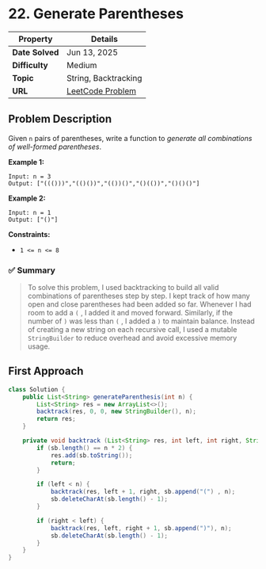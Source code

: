 # 22. Generate Parentheses

| Property | Details |
|----------|--------|
| **Date Solved** | Jun 13, 2025 |
| **Difficulty** | Medium |
| **Topic** | String, Backtracking |
| **URL** | [LeetCode Problem](https://leetcode.com/problems/generate-parentheses/description/) |

## Problem Description 
Given `n` pairs of parentheses, write a function to *generate all combinations of well-formed parentheses*.

**Example 1:**

```
Input: n = 3
Output: ["((()))","(()())","(())()","()(())","()()()"]
```

**Example 2:**

```
Input: n = 1
Output: ["()"]
```

**Constraints:**

- `1 <= n <= 8`

### ✅ Summary

> To solve this problem, I used backtracking to build all valid combinations of parentheses step by step. I kept track of how many open and close parentheses had been added so far. Whenever I had room to add a `(` , I added it and moved forward. Similarly, if the number of `)` was less than `(` , I added a `)` to maintain balance. Instead of creating a new string on each recursive call, I used a mutable `StringBuilder` to reduce overhead and avoid excessive memory usage.
> 

## First Approach

```java
class Solution {
    public List<String> generateParenthesis(int n) {
        List<String> res = new ArrayList<>();
        backtrack(res, 0, 0, new StringBuilder(), n);
        return res;
    }

    private void backtrack (List<String> res, int left, int right, StringBuilder sb, int n) {
        if (sb.length() == n * 2) {
            res.add(sb.toString());
            return;
        }

        if (left < n) {
            backtrack(res, left + 1, right, sb.append("(") , n);
            sb.deleteCharAt(sb.length() - 1);
        }

        if (right < left) {
            backtrack(res, left, right + 1, sb.append(")"), n);
            sb.deleteCharAt(sb.length() - 1);
        }
    }
}
```
